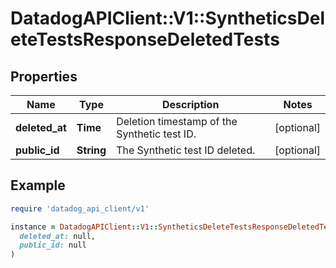 # DatadogAPIClient::V1::SyntheticsDeleteTestsResponseDeletedTests

## Properties

| Name | Type | Description | Notes |
| ---- | ---- | ----------- | ----- |
| **deleted_at** | **Time** | Deletion timestamp of the Synthetic test ID. | [optional] |
| **public_id** | **String** | The Synthetic test ID deleted. | [optional] |

## Example

```ruby
require 'datadog_api_client/v1'

instance = DatadogAPIClient::V1::SyntheticsDeleteTestsResponseDeletedTests.new(
  deleted_at: null,
  public_id: null
)
```

